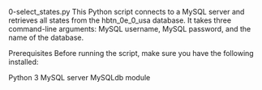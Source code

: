 0-select_states.py
This Python script connects to a MySQL server and retrieves all states from the hbtn_0e_0_usa database. It takes three command-line arguments: MySQL username, MySQL password, and the name of the database.

Prerequisites
Before running the script, make sure you have the following installed:

Python 3
MySQL server
MySQLdb module
